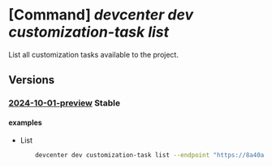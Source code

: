 # [Command] _devcenter dev customization-task list_

List all customization tasks available to the project.

## Versions

### [2024-10-01-preview](/Resources/data-plane/microsoft.devcenter/L3Byb2plY3RzL3t9L2N1c3RvbWl6YXRpb250YXNrcw==/2024-10-01-preview.xml) **Stable**

<!-- data-plane:microsoft.devcenter /projects/{}/customizationtasks 2024-10-01-preview -->

#### examples

- List
    ```bash
        devcenter dev customization-task list --endpoint "https://8a40af38-3b4c-4672-a6a4-5e964b1870ed-contosodevcenter.centralus.devcenter.azure.com/" --project-name "DevProject"
    ```
